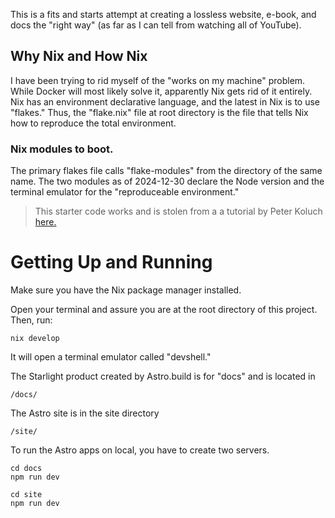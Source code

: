 This is a fits and starts attempt at creating a lossless website, e-book, and docs the "right way" (as far as I can tell from watching all of YouTube).

## Why Nix and How Nix

I have been trying to rid myself of the "works on my machine" problem. While Docker will most likely solve it, apparently Nix gets rid of it entirely. Nix has an environment declarative language, and the latest in Nix is to use "flakes." Thus, the "flake.nix" file at root directory is the file that tells Nix how to reproduce the total environment.

### Nix modules to boot.

The primary flakes file calls "flake-modules" from the directory of the same name. The two modules as of 2024-12-30 declare the Node version and the terminal emulator for the "reproduceable environment."

> This starter code works and is stolen from a a tutorial by Peter Koluch [here.](https://blog.eigenvalue.net/2024-astro-starlight-with-nix/)

# Getting Up and Running

Make sure you have the Nix package manager installed.

Open your terminal and assure you are at the root directory of this project. Then, run:

```
nix develop
```

It will open a terminal emulator called "devshell."

The Starlight product created by Astro.build is for "docs" and is located in

```
/docs/
```

The Astro site is in the site directory

```
/site/
```

To run the Astro apps on local, you have to create two servers.

```
cd docs
npm run dev
```

```
cd site
npm run dev
```
